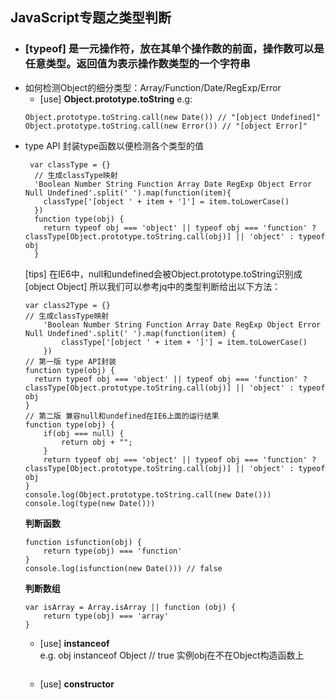 ## JavaScript专题之类型判断
  + ### [typeof] 是一元操作符，放在其单个操作数的前面，操作数可以是任意类型。返回值为表示操作数类型的一个字符串
  + 如何检测Object的细分类型：Array/Function/Date/RegExp/Error
    * [use] **Object.prototype.toString**
    e.g:
    ```
    Object.prototype.toString.call(new Date()) // "[object Undefined]"
    Object.prototype.toString.call(new Error()) // "[object Error]"
    ```
  + type API  封装type函数以便检测各个类型的值
    ```
     var classType = {}
      // 生成classType映射
      'Boolean Number String Function Array Date RegExp Object Error Null Undefined'.split(' ').map(function(item){
        classType['[object ' + item + ']'] = item.toLowerCase()
      })
      function type(obj) {
        return typeof obj === 'object' || typeof obj === 'function' ? classType[Object.prototype.toString.call(obj)] || 'object' : typeof obj 
      }
    ```
    [tips] 在IE6中，null和undefined会被Object.prototype.toString识别成[object Object]
	所以我们可以参考jq中的类型判断给出以下方法：
	```
	var class2Type = {}
	// 生成classType映射
		'Boolean Number String Function Array Date RegExp Object Error Null Undefined'.split(' ').map(function(item) {
			classType['[object ' + item + ']'] = item.toLowerCase()
		})
	// 第一版 type API封装
	function type(obj) {
	  return typeof obj === 'object' || typeof obj === 'function' ? classType[Object.prototype.toString.call(obj)] || 'object' : typeof obj 
	}
	// 第二版 兼容null和undefined在IE6上面的运行结果
	function type(obj) {
		if(obj === null) {
			return obj + "";
		}
		return typeof obj === 'object' || typeof obj === 'function' ? classType[Object.prototype.toString.call(obj)] || 'object' : typeof obj
	}
	console.log(Object.prototype.toString.call(new Date()))
	console.log(type(new Date()))
	
    ```
	**判断函数**
	```
    function isfunction(obj) {
    	return type(obj) === 'function'
    }
    console.log(isfunction(new Date())) // false
	```
	**判断数组**
	```
    var isArray = Array.isArray || function (obj) {
        return type(obj) === 'array'
    }
	```
	* [use] **instanceof** 	 
	e.g.  obj instanceof Object  // true 实例obj在不在Object构造函数上
	```
	
    ```
	* [use] **constructor**
	```
	
    ```